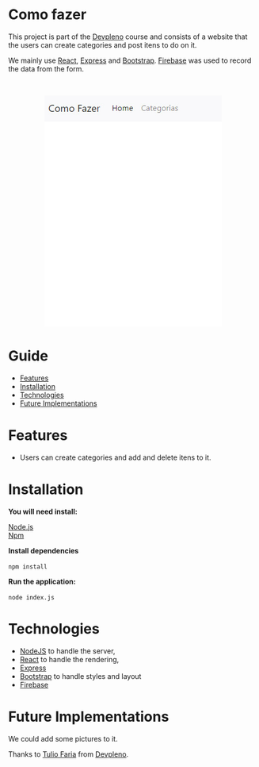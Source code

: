 # Como fazer

This project is part of the [Devpleno](http://devpleno.com/) course and consists of a website that the users can create categories and post itens to do on it.

We mainly use [React](https://reactjs.org), [Express](https://expressjs.com/) and [Bootstrap](https://getbootstrap.com/). [Firebase](https://firebase.google.com/) was used to record the data from the form.

<br />
<p align="center">
    <img src=".github/preview.jpg"/>
</p>

# Guide

* [Features](#features)
* [Installation](#installation)
* [Technologies](#technologies)
* [Future Implementations](#future-implementations)


# Features

*  Users can create categories and add and delete itens to it.

# Installation

**You will need install:**

 [Node.js](https://nodejs.org/en/download/) <br />
 [Npm](https://www.npmjs.com/) 

**Install dependencies**

```npm install```


**Run the application:**

```node index.js```

# Technologies

* [NodeJS](https://nodejs.org/en/) to handle the server, 
* [React](https://reactjs.org) to handle the rendering, 
* [Express](https://expressjs.com/)
* [Bootstrap](https://getbootstrap.com/) to handle styles and layout
* [Firebase](https://firebase.google.com/)

# Future Implementations

We could add some pictures to it.

Thanks to [Tulio Faria](https://github.com/tuliofaria) from [Devpleno](http://devpleno.com/).
##
